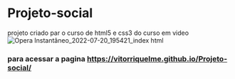# Projeto-social
projeto criado par o curso de html5 e css3 do curso em video
![Opera Instantâneo_2022-07-20_195421_index html](https://user-images.githubusercontent.com/106284034/180096486-48d30aa1-2ce3-44ff-835a-ec061a63b868.png)


 ### para acessar a pagina https://vitorriquelme.github.io/Projeto-social/
